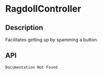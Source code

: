 # RagdollController

## Description
	
Facilitates getting up by spamming a button.

## API

    Documentation Not Found

